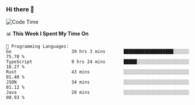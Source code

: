### Hi there 👋

<!--
**CrazyCollin/crazycollin** is a ✨ _special_ ✨ repository because its `README.md` (this file) appears on your GitHub profile.

Here are some ideas to get you started:

- 🔭 I’m currently working on ...
- 🌱 I’m currently learning ...
- 👯 I’m looking to collaborate on ...
- 🤔 I’m looking for help with ...
- 💬 Ask me about ...
- 📫 How to reach me: ...
- 😄 Pronouns: ...
- ⚡ Fun fact: ...
-->

<!--START_SECTION:waka-->
![Code Time](http://img.shields.io/badge/Code%20Time-837%20hrs%2044%20mins-blue)

📊 **This Week I Spent My Time On** 

```text
💬 Programming Languages: 
Go                       39 hrs 3 mins       ███████████████████░░░░░░   75.78 % 
TypeScript               9 hrs 24 mins       █████░░░░░░░░░░░░░░░░░░░░   18.27 % 
Rust                     43 mins             ░░░░░░░░░░░░░░░░░░░░░░░░░   01.40 % 
JSON                     34 mins             ░░░░░░░░░░░░░░░░░░░░░░░░░   01.12 % 
Java                     28 mins             ░░░░░░░░░░░░░░░░░░░░░░░░░   00.93 % 
```


<!--END_SECTION:waka-->
